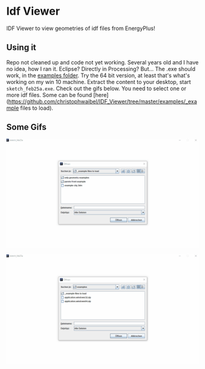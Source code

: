 # Idf Viewer
IDF Viewer to view geometries of idf files from EnergyPlus!

## Using it 
Repo not cleaned up and code not yet working. Several years old and I have no idea, how I ran it. Eclipse? Directly in Processing? But... The .exe should work, in the [examples folder](https://github.com/christophwaibel/IDF_Viewer/tree/master/examples/). Try the 64 bit version, at least that's what's working on my win 10 machine. Extract the content to your desktop, start `sketch_feb25a.exe`. Check out the gifs below. You need to select one or more idf files. Some can be found [here](https://github.com/christophwaibel/IDF_Viewer/tree/master/examples/_example files to load).

## Some Gifs

![](https://github.com/christophwaibel/IdfViewer/blob/main/IDF_Viewer_House.gif "Chris Mackey house")

![](https://github.com/christophwaibel/IdfViewer/blob/main/IDF_Viewer_Pareto.gif "Pareto front example")
